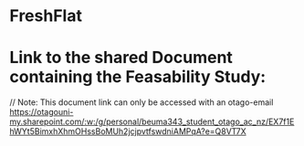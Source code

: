 # FreshFlat

# Link to the shared Document containing the Feasability Study:
// Note: This document link can only be accessed with an otago-email
https://otagouni-my.sharepoint.com/:w:/g/personal/beuma343_student_otago_ac_nz/EX7f1EhWYt5BimxhXhmOHssBoMUh2jcjpvtfswdniAMPqA?e=Q8VT7X
